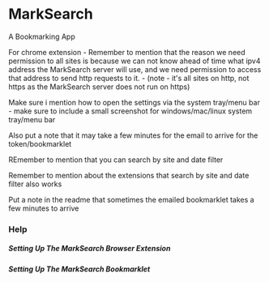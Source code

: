 # MarkSearch
A Bookmarking App

For chrome extension - Remember to mention that the reason we need permission to all sites is because we can not know ahead of time
what ipv4 address the MarkSearch server will use, and we need permission to access that address to send http
requests to it. - (note - it's all sites on http, not https as the MarkSearch server does not run on https)

Make sure i mention how to open the settings via the system tray/menu bar - make sure to include a small screenshot for windows/mac/linux system tray/menu bar

Also put a note that it may take a few minutes for the email to arrive for the token/bookmarklet

REmember to mention that you can search by site and date filter

Remember to mention about the extensions that search by site and date filter also works

Put a note in the readme that sometimes the emailed bookmarklet takes a few minutes to arrive

### Help

##### Setting Up The MarkSearch Browser Extension

##### Setting Up The MarkSearch Bookmarklet
